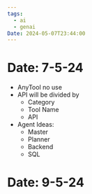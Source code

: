 ```yaml
---
tags:
  - ai
  - genai
Date: 2024-05-07T23:44:00
---
```



# Date: 7-5-24
- AnyTool no use
- API will be divided by
	- Category
	- Tool Name
	- API
- Agent Ideas:
	- Master
	- Planner
	- Backend
	- SQL


# Date: 9-5-24
